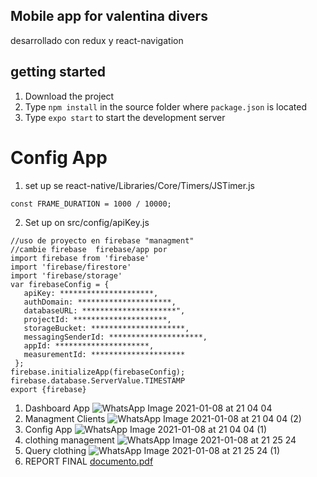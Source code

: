 ## Mobile app for valentina divers
desarrollado con redux y react-navigation

## getting started
1. Download the project
3. Type `npm install` in the source folder where `package.json` is located
4. Type `expo start` to start the development server

# Config App
1. set up se react-native/Libraries/Core/Timers/JSTimer.js
```
const FRAME_DURATION = 1000 / 10000; 
```

2. Set up on src/config/apiKey.js
 ```
//uso de proyecto en firebase "managment"
//cambie firebase  firebase/app por
import firebase from 'firebase'
import 'firebase/firestore'
import 'firebase/storage'
var firebaseConfig = {
    apiKey: *********************,
    authDomain: *********************,
    databaseURL: *********************",
    projectId: *********************,
    storageBucket: *********************,
    messagingSenderId: *********************,
    appId: *********************,
    measurementId: *********************
  };
firebase.initializeApp(firebaseConfig);
firebase.database.ServerValue.TIMESTAMP
export {firebase}
```
1. Dashboard App
![WhatsApp Image 2021-01-08 at 21 04 04](https://user-images.githubusercontent.com/41652885/104081319-e5dc6700-51fb-11eb-9bae-f70ad8c75ea5.jpeg)
2. Managment Clients
![WhatsApp Image 2021-01-08 at 21 04 04 (2)](https://user-images.githubusercontent.com/41652885/104081334-f7257380-51fb-11eb-9acf-a50815a9f714.jpeg)
3. Config App
![WhatsApp Image 2021-01-08 at 21 04 04 (1)](https://user-images.githubusercontent.com/41652885/104081347-01477200-51fc-11eb-89c7-08e9451b3a5f.jpeg)
4. clothing management
![WhatsApp Image 2021-01-08 at 21 25 24](https://user-images.githubusercontent.com/41652885/104081364-1d4b1380-51fc-11eb-88a0-9a33c440895f.jpeg)
5. Query clothing
![WhatsApp Image 2021-01-08 at 21 25 24 (1)](https://user-images.githubusercontent.com/41652885/104081383-2e942000-51fc-11eb-88a9-2ce539e72e49.jpeg)
6. REPORT FINAL
[documento.pdf](https://github.com/oal2727/managment_react/files/5790076/documento.pdf)


